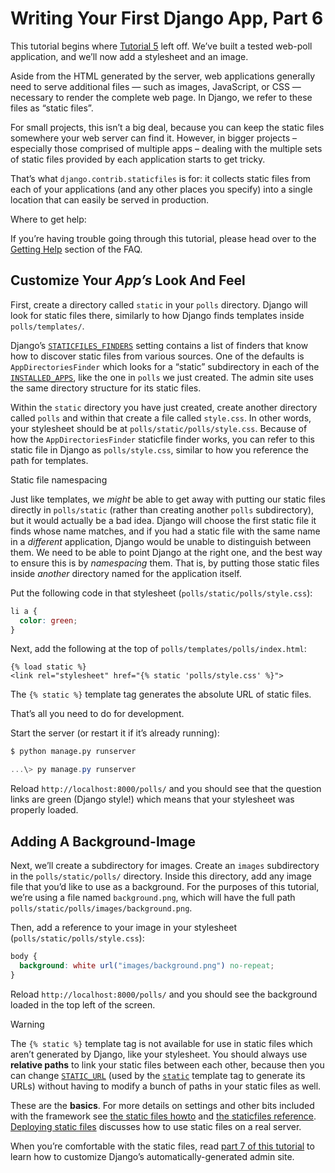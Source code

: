 # Writing Your First Django App, Part 6

This tutorial begins where [Tutorial 5](https://docs.djangoproject.com/en/5.2/intro/tutorial05/) left off. We’ve built a tested web-poll application, and we’ll now add a stylesheet and an image.

Aside from the HTML generated by the server, web applications generally need to serve additional files — such as images, JavaScript, or CSS — necessary to render the complete web page. In Django, we refer to these files as “static files”.

For small projects, this isn’t a big deal, because you can keep the static files somewhere your web server can find it. However, in bigger projects – especially those comprised of multiple apps – dealing with the multiple sets of static files provided by each application starts to get tricky.

That’s what `django.contrib.staticfiles` is for: it collects static files from each of your applications (and any other places you specify) into a single location that can easily be served in production.

Where to get help:

If you’re having trouble going through this tutorial, please head over to the [Getting Help](https://docs.djangoproject.com/en/5.2/faq/help/) section of the FAQ.

## Customize Your *App’s* Look And Feel

First, create a directory called `static` in your `polls` directory. Django will look for static files there, similarly to how Django finds templates inside `polls/templates/`.

Django’s [`STATICFILES_FINDERS`](https://docs.djangoproject.com/en/5.2/ref/settings/#std-setting-STATICFILES_FINDERS) setting contains a list of finders that know how to discover static files from various sources. One of the defaults is `AppDirectoriesFinder` which looks for a “static” subdirectory in each of the [`INSTALLED_APPS`](https://docs.djangoproject.com/en/5.2/ref/settings/#std-setting-INSTALLED_APPS), like the one in `polls` we just created. The admin site uses the same directory structure for its static files.

Within the `static` directory you have just created, create another directory called `polls` and within that create a file called `style.css`. In other words, your stylesheet should be at `polls/static/polls/style.css`. Because of how the `AppDirectoriesFinder` staticfile finder works, you can refer to this static file in Django as `polls/style.css`, similar to how you reference the path for templates.

Static file namespacing

Just like templates, we *might* be able to get away with putting our static files directly in `polls/static` (rather than creating another `polls` subdirectory), but it would actually be a bad idea. Django will choose the first static file it finds whose name matches, and if you had a static file with the same name in a *different* application, Django would be unable to distinguish between them. We need to be able to point Django at the right one, and the best way to ensure this is by *namespacing* them. That is, by putting those static files inside *another* directory named for the application itself.

Put the following code in that stylesheet (`polls/static/polls/style.css`):

```css
li a {
  color: green;
}
```

Next, add the following at the top of `polls/templates/polls/index.html`:

```html+django
{% load static %}
<link rel="stylesheet" href="{% static 'polls/style.css' %}">
```

The `{% static %}` template tag generates the absolute URL of static files.

That’s all you need to do for development.

Start the server (or restart it if it’s already running):

```bash
$ python manage.py runserver
```

```powershell
...\> py manage.py runserver
```

Reload `http://localhost:8000/polls/` and you should see that the question links are green (Django style!) which means that your stylesheet was properly loaded.

## Adding A Background-Image

Next, we’ll create a subdirectory for images. Create an `images` subdirectory in the `polls/static/polls/` directory. Inside this directory, add any image file that you’d like to use as a background. For the purposes of this tutorial, we’re using a file named `background.png`, which will have the full path `polls/static/polls/images/background.png`.

Then, add a reference to your image in your stylesheet (`polls/static/polls/style.css`):

```css
body {
  background: white url("images/background.png") no-repeat;
}
```

Reload `http://localhost:8000/polls/` and you should see the background loaded in the top left of the screen.

Warning

The `{% static %}` template tag is not available for use in static files which aren’t generated by Django, like your stylesheet. You should always use **relative paths** to link your static files between each other, because then you can change [`STATIC_URL`](https://docs.djangoproject.com/en/5.2/ref/settings/#std-setting-STATIC_URL) (used by the [`static`](https://docs.djangoproject.com/en/5.2/ref/templates/builtins/#std-templatetag-static) template tag to generate its URLs) without having to modify a bunch of paths in your static files as well.

These are the **basics**. For more details on settings and other bits included with the framework see [the static files howto](https://docs.djangoproject.com/en/5.2/howto/static-files/) and [the staticfiles reference](https://docs.djangoproject.com/en/5.2/ref/contrib/staticfiles/). [Deploying static files](https://docs.djangoproject.com/en/5.2/howto/static-files/deployment/) discusses how to use static files on a real server.

When you’re comfortable with the static files, read [part 7 of this tutorial](https://docs.djangoproject.com/en/5.2/intro/tutorial07/) to learn how to customize Django’s automatically-generated admin site.